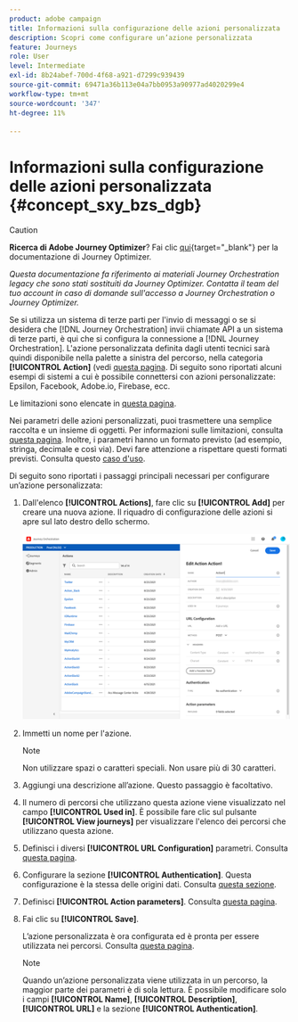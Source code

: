 ```yaml
---
product: adobe campaign
title: Informazioni sulla configurazione delle azioni personalizzata
description: Scopri come configurare un’azione personalizzata
feature: Journeys
role: User
level: Intermediate
exl-id: 8b24abef-700d-4f68-a921-d7299c939439
source-git-commit: 69471a36b113e04a7bb0953a90977ad4020299e4
workflow-type: tm+mt
source-wordcount: '347'
ht-degree: 11%

---
```


# Informazioni sulla configurazione delle azioni personalizzata {#concept_sxy_bzs_dgb}


>[!CAUTION]
>
>**Ricerca di Adobe Journey Optimizer**? Fai clic [qui](https://experienceleague.adobe.com/it/docs/journey-optimizer/using/ajo-home){target="_blank"} per la documentazione di Journey Optimizer.
>
>
>_Questa documentazione fa riferimento ai materiali Journey Orchestration legacy che sono stati sostituiti da Journey Optimizer. Contatta il team del tuo account in caso di domande sull&#39;accesso a Journey Orchestration o Journey Optimizer._


Se si utilizza un sistema di terze parti per l&#39;invio di messaggi o se si desidera che [!DNL Journey Orchestration] invii chiamate API a un sistema di terze parti, è qui che si configura la connessione a [!DNL Journey Orchestration]. L&#39;azione personalizzata definita dagli utenti tecnici sarà quindi disponibile nella palette a sinistra del percorso, nella categoria **[!UICONTROL Action]** (vedi [questa pagina](../building-journeys/about-action-activities.md). Di seguito sono riportati alcuni esempi di sistemi a cui è possibile connettersi con azioni personalizzate: Epsilon, Facebook, Adobe.io, Firebase, ecc.

Le limitazioni sono elencate in [questa pagina](../about/limitations.md).

Nei parametri delle azioni personalizzati, puoi trasmettere una semplice raccolta e un insieme di oggetti. Per informazioni sulle limitazioni, consulta [questa pagina](../usecase/collections.md#limitations). Inoltre, i parametri hanno un formato previsto (ad esempio, stringa, decimale e così via). Devi fare attenzione a rispettare questi formati previsti. Consulta questo [caso d&#39;uso](../usecase/collections.md).

Di seguito sono riportati i passaggi principali necessari per configurare un’azione personalizzata:

1. Dall&#39;elenco **[!UICONTROL Actions]**, fare clic su **[!UICONTROL Add]** per creare una nuova azione. Il riquadro di configurazione delle azioni si apre sul lato destro dello schermo.

   ![](../assets/custom2.png)

1. Immetti un nome per l&#39;azione.

   >[!NOTE]
   >
   >Non utilizzare spazi o caratteri speciali. Non usare più di 30 caratteri.

1. Aggiungi una descrizione all’azione. Questo passaggio è facoltativo.
1. Il numero di percorsi che utilizzano questa azione viene visualizzato nel campo **[!UICONTROL Used in]**. È possibile fare clic sul pulsante **[!UICONTROL View journeys]** per visualizzare l&#39;elenco dei percorsi che utilizzano questa azione.
1. Definisci i diversi **[!UICONTROL URL Configuration]** parametri. Consulta [questa pagina](../action/url-configuration.md).
1. Configurare la sezione **[!UICONTROL Authentication]**. Questa configurazione è la stessa delle origini dati.  Consulta [questa sezione](../datasource/external-data-sources.md#section_wjp_nl5_nhb).
1. Definisci **[!UICONTROL Action parameters]**. Consulta [questa pagina](../action/defining-the-message-parameters.md).
1. Fai clic su **[!UICONTROL Save]**.

   L’azione personalizzata è ora configurata ed è pronta per essere utilizzata nei percorsi. Consulta [questa pagina](../building-journeys/about-action-activities.md).

   >[!NOTE]
   >
   >Quando un’azione personalizzata viene utilizzata in un percorso, la maggior parte dei parametri è di sola lettura. È possibile modificare solo i campi **[!UICONTROL Name]**, **[!UICONTROL Description]**, **[!UICONTROL URL]** e la sezione **[!UICONTROL Authentication]**.
